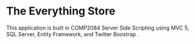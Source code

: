 <h1>The Everything Store</h1>

<p>This application is built in COMP2084 Server Side Scripting 
    using MVC 5, SQL Server, Entity Framework, and Twitter Boostrap .</p>
